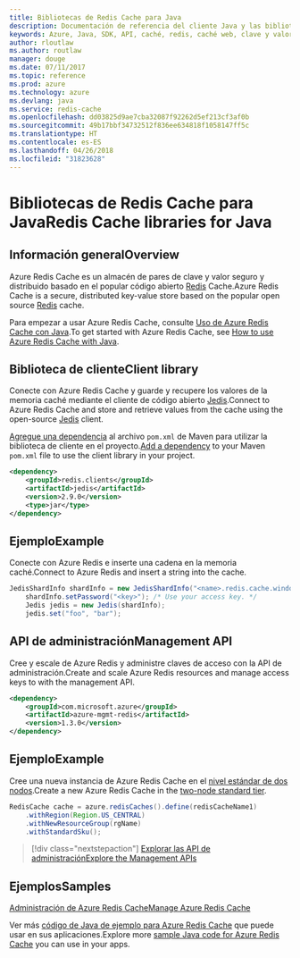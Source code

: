 ```yaml
---
title: Bibliotecas de Redis Cache para Java
description: Documentación de referencia del cliente Java y las bibliotecas de administración de Redis Cache para Java
keywords: Azure, Java, SDK, API, caché, redis, caché web, clave y valor, en memoria
author: rloutlaw
ms.author: routlaw
manager: douge
ms.date: 07/11/2017
ms.topic: reference
ms.prod: azure
ms.technology: azure
ms.devlang: java
ms.service: redis-cache
ms.openlocfilehash: dd03825d9ae7cba32087f92262d5ef213cf3af0b
ms.sourcegitcommit: 49b17bbf34732512f836ee634818f1058147ff5c
ms.translationtype: HT
ms.contentlocale: es-ES
ms.lasthandoff: 04/26/2018
ms.locfileid: "31823628"
---
```

# <a name="redis-cache-libraries-for-java"></a><span data-ttu-id="0a897-104">Bibliotecas de Redis Cache para Java</span><span class="sxs-lookup"><span data-stu-id="0a897-104">Redis Cache libraries for Java</span></span>

## <a name="overview"></a><span data-ttu-id="0a897-105">Información general</span><span class="sxs-lookup"><span data-stu-id="0a897-105">Overview</span></span>

<span data-ttu-id="0a897-106">Azure Redis Cache es un almacén de pares de clave y valor seguro y distribuido basado en el popular código abierto [Redis](https://redis.io/) Cache.</span><span class="sxs-lookup"><span data-stu-id="0a897-106">Azure Redis Cache is a secure, distributed key-value store based on the popular open source [Redis](https://redis.io/) cache.</span></span> 

<span data-ttu-id="0a897-107">Para empezar a usar Azure Redis Cache, consulte [Uso de Azure Redis Cache con Java](/azure/redis-cache/cache-java-get-started).</span><span class="sxs-lookup"><span data-stu-id="0a897-107">To get started with Azure Redis Cache, see [How to use Azure Redis Cache with Java](/azure/redis-cache/cache-java-get-started).</span></span>

## <a name="client-library"></a><span data-ttu-id="0a897-108">Biblioteca de cliente</span><span class="sxs-lookup"><span data-stu-id="0a897-108">Client library</span></span>

<span data-ttu-id="0a897-109">Conecte con Azure Redis Cache y guarde y recupere los valores de la memoria caché mediante el cliente de código abierto [Jedis](https://github.com/xetorthio/jedis).</span><span class="sxs-lookup"><span data-stu-id="0a897-109">Connect to Azure Redis Cache and store and retrieve values from the cache using the open-source [Jedis](https://github.com/xetorthio/jedis) client.</span></span>  

<span data-ttu-id="0a897-110">[Agregue una dependencia](https://maven.apache.org/guides/getting-started/index.html#How_do_I_use_external_dependencies) al archivo `pom.xml` de Maven para utilizar la biblioteca de cliente en el proyecto.</span><span class="sxs-lookup"><span data-stu-id="0a897-110">[Add a dependency](https://maven.apache.org/guides/getting-started/index.html#How_do_I_use_external_dependencies) to your Maven `pom.xml` file to use the client library in your project.</span></span>   

```XML
<dependency>
    <groupId>redis.clients</groupId>
    <artifactId>jedis</artifactId>
    <version>2.9.0</version>
    <type>jar</type>
</dependency>
```

## <a name="example"></a><span data-ttu-id="0a897-111">Ejemplo</span><span class="sxs-lookup"><span data-stu-id="0a897-111">Example</span></span>

<span data-ttu-id="0a897-112">Conecte con Azure Redis e inserte una cadena en la memoria caché.</span><span class="sxs-lookup"><span data-stu-id="0a897-112">Connect to Azure Redis and insert a string into the cache.</span></span>

```java
JedisShardInfo shardInfo = new JedisShardInfo("<name>.redis.cache.windows.net", 6380, useSsl);
    shardInfo.setPassword("<key>"); /* Use your access key. */
    Jedis jedis = new Jedis(shardInfo);
    jedis.set("foo", "bar");
```

## <a name="management-api"></a><span data-ttu-id="0a897-113">API de administración</span><span class="sxs-lookup"><span data-stu-id="0a897-113">Management API</span></span>

<span data-ttu-id="0a897-114">Cree y escale de Azure Redis y administre claves de acceso con la API de administración.</span><span class="sxs-lookup"><span data-stu-id="0a897-114">Create and scale Azure Redis resources and manage access keys to with the management API.</span></span>

```XML
<dependency>
    <groupId>com.microsoft.azure</groupId>
    <artifactId>azure-mgmt-redis</artifactId>
    <version>1.3.0</version>
</dependency>
```

## <a name="example"></a><span data-ttu-id="0a897-115">Ejemplo</span><span class="sxs-lookup"><span data-stu-id="0a897-115">Example</span></span>

<span data-ttu-id="0a897-116">Cree una nueva instancia de Azure Redis Cache en el [nivel estándar de dos nodos](https://azure.microsoft.com/services/cache/).</span><span class="sxs-lookup"><span data-stu-id="0a897-116">Create a new Azure Redis Cache in the [two-node standard tier](https://azure.microsoft.com/services/cache/).</span></span> 

```java
RedisCache cache = azure.redisCaches().define(redisCacheName1)
    .withRegion(Region.US_CENTRAL)
    .withNewResourceGroup(rgName)
    .withStandardSku();
```

> [!div class="nextstepaction"]
> [<span data-ttu-id="0a897-117">Explorar las API de administración</span><span class="sxs-lookup"><span data-stu-id="0a897-117">Explore the Management APIs</span></span>](/java/api/overview/azure/rediscache/management)

## <a name="samples"></a><span data-ttu-id="0a897-118">Ejemplos</span><span class="sxs-lookup"><span data-stu-id="0a897-118">Samples</span></span>

[<span data-ttu-id="0a897-119">Administración de Azure Redis Cache</span><span class="sxs-lookup"><span data-stu-id="0a897-119">Manage Azure Redis Cache</span></span>](https://github.com/Azure-Samples/redis-java-manage-cache)   

<span data-ttu-id="0a897-120">Ver más [código de Java de ejemplo para Azure Redis Cache](https://azure.microsoft.com/resources/samples/?platform=java&term=redis) que puede usar en sus aplicaciones.</span><span class="sxs-lookup"><span data-stu-id="0a897-120">Explore more [sample Java code for Azure Redis Cache](https://azure.microsoft.com/resources/samples/?platform=java&term=redis) you can use in your apps.</span></span>

